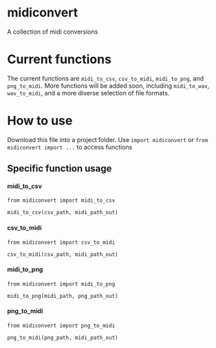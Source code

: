 # midiconvert
A collection of midi conversions

# Current functions
The current functions are `midi_to_csv`, `csv_to_midi`, `midi_to_png`, and `png_to_midi`.
More functions will be added soon, including `midi_to_wav`, `wav_to_midi`, and a more diverse selection of file formats.

# How to use
Download this file into a project folder. Use `import midiconvert` or `from midiconvert import ...` to access functions

## Specific function usage
  #### midi_to_csv
  ```
  from midiconvert import midi_to_csv

  midi_to_csv(csv_path, midi_path_out)
  ```

  #### csv_to_midi
  ```
  from midiconvert import csv_to_midi

  csv_to_midi(csv_path, midi_path_out)
  ```
  
  #### midi_to_png
  ```
  from midiconvert import midi_to_png
  
  midi_to_png(midi_path, png_path_out)
  ```
  
  #### png_to_midi
  ```
  from midiconvert import png_to_midi
  
  png_to_midi(png_path, midi_path_out)
  ```
